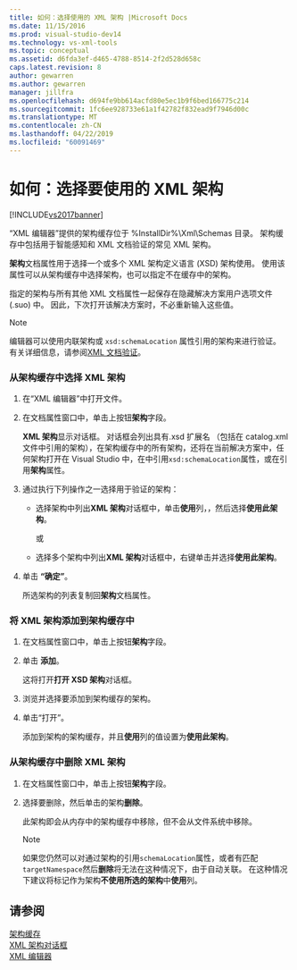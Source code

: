 ```yaml
---
title: 如何：选择使用的 XML 架构 |Microsoft Docs
ms.date: 11/15/2016
ms.prod: visual-studio-dev14
ms.technology: vs-xml-tools
ms.topic: conceptual
ms.assetid: d6fda3ef-d465-4788-8514-2f2d528d658c
caps.latest.revision: 8
author: gewarren
ms.author: gewarren
manager: jillfra
ms.openlocfilehash: d694fe9bb614acfd80e5ec1b9f6bed166775c214
ms.sourcegitcommit: 1fc6ee928733e61a1f42782f832ead9f7946d00c
ms.translationtype: MT
ms.contentlocale: zh-CN
ms.lasthandoff: 04/22/2019
ms.locfileid: "60091469"
---
```

# <a name="how-to-select-the-xml-schemas-to-use"></a>如何：选择要使用的 XML 架构
[!INCLUDE[vs2017banner](../includes/vs2017banner.md)]

“XML 编辑器”提供的架构缓存位于 %InstallDir%\Xml\Schemas 目录。 架构缓存中包括用于智能感知和 XML 文档验证的常见 XML 架构。  
  
 **架构**文档属性用于选择一个或多个 XML 架构定义语言 (XSD) 架构使用。 使用该属性可以从架构缓存中选择架构，也可以指定不在缓存中的架构。  
  
 指定的架构与所有其他 XML 文档属性一起保存在隐藏解决方案用户选项文件 (.suo) 中。 因此，下次打开该解决方案时，不必重新输入这些值。  
  
> [!NOTE]
>  编辑器可以使用内联架构或 `xsd:schemaLocation` 属性引用的架构来进行验证。 有关详细信息，请参阅[XML 文档验证](../xml-tools/xml-document-validation.md)。  
  
### <a name="to-select-an-xml-schema-from-the-schema-cache"></a>从架构缓存中选择 XML 架构  
  
1. 在“XML 编辑器”中打开文件。  
  
2. 在文档属性窗口中，单击上按钮**架构**字段。  
  
    **XML 架构**显示对话框。 对话框会列出具有.xsd 扩展名 （包括在 catalog.xml 文件中引用的架构），在架构缓存中的所有架构，还将在当前解决方案中，任何架构打开在 Visual Studio 中，在中引用`xsd:schemaLocation`属性，或在引用**架构**属性。  
  
3. 通过执行下列操作之一选择用于验证的架构：  
  
   - 选择架构中列出**XML 架构**对话框中，单击**使用**列，，然后选择**使用此架构**。  
  
     或  
  
   - 选择多个架构中列出**XML 架构**对话框中，右键单击并选择**使用此架构**。  
  
4. 单击 **“确定”**。  
  
    所选架构的列表复制回**架构**文档属性。  
  
### <a name="to-add-an-xml-schema-to-the-schema-cache"></a>将 XML 架构添加到架构缓存中  
  
1. 在文档属性窗口中，单击上按钮**架构**字段。  
  
2. 单击 **添加**。  
  
     这将打开**打开 XSD 架构**对话框。  
  
3. 浏览并选择要添加到架构缓存的架构。  
  
4. 单击“打开”。  
  
     添加到架构的架构缓存，并且**使用**列的值设置为**使用此架构**。  
  
### <a name="to-delete-an-xml-schema-from-the-schema-cache"></a>从架构缓存中删除 XML 架构  
  
1. 在文档属性窗口中，单击上按钮**架构**字段。  
  
2. 选择要删除，然后单击的架构**删除**。  
  
     此架构即会从内存中的架构缓存中移除，但不会从文件系统中移除。  
  
    > [!NOTE]
    >  如果您仍然可以对通过架构的引用`schemaLocation`属性，或者有匹配`targetNamespace`然后**删除**将无法在这种情况下，由于自动关联。 在这种情况下建议将标记作为架构**不使用所选的架构**中**使用**列。  
  
## <a name="see-also"></a>请参阅  
 [架构缓存](../xml-tools/schema-cache.md)   
 [XML 架构对话框](../xml-tools/xml-schemas-dialog-box.md)   
 [XML 编辑器](../xml-tools/xml-editor.md)

